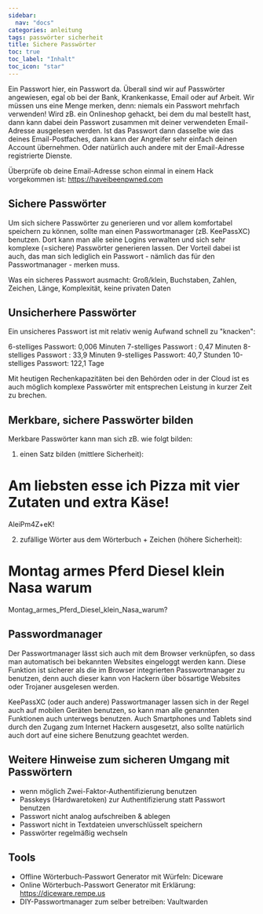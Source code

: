 ```yaml
---
sidebar:
  nav: "docs"
categories: anleitung 
tags: passwörter sicherheit
title: Sichere Passwörter
toc: true
toc_label: "Inhalt"
toc_icon: "star"
---
```


Ein Passwort hier, ein Passwort da. Überall sind wir auf Passwörter angewiesen, egal ob bei der Bank, Krankenkasse, Email oder auf Arbeit. Wir müssen uns eine Menge merken, denn: niemals ein Passwort mehrfach verwenden! Wird zB. ein Onlineshop gehackt, bei dem du mal bestellt hast, dann kann dabei dein Passwort zusammen mit deiner verwendeten Email-Adresse ausgelesen werden. Ist das Passwort dann dasselbe wie das deines Email-Postfaches, dann kann der Angreifer sehr einfach deinen Account übernehmen. Oder natürlich auch andere mit der Email-Adresse registrierte Dienste.

Überprüfe ob deine Email-Adresse schon einmal in einem Hack vorgekommen ist: https://haveibeenpwned.com  

## Sichere Passwörter

Um sich sichere Passwörter zu generieren und vor allem komfortabel speichern zu können, sollte man einen Passwortmanager (zB. KeePassXC) benutzen. Dort kann man alle seine Logins verwalten und sich sehr komplexe  (=sichere) Passwörter generieren lassen. Der Vorteil dabei ist auch, das man sich lediglich ein Passwort - nämlich das für den Passwortmanager - merken muss.

Was ein sicheres Passwort ausmacht: Groß/klein, Buchstaben, Zahlen, Zeichen, Länge, Komplexität, keine privaten Daten

## Unsicherhere Passwörter

Ein unsicheres Passwort ist mit relativ wenig Aufwand schnell zu "knacken":

6-stelliges Passwort: 	0,006 Minuten
7-stelliges Passwort	: 	0,47 Minuten
8-stelliges Passwort	: 	33,9 Minuten
9-stelliges Passwort: 	40,7 Stunden
10-stelliges Passwort: 	122,1 Tage

Mit heutigen Rechenkapazitäten bei den Behörden oder in der Cloud ist es auch möglich komplexe Passwörter mit entsprechen Leistung in kurzer Zeit zu brechen.

## Merkbare, sichere Passwörter bilden

Merkbare Passwörter kann man sich zB. wie folgt bilden:

1. einen Satz bilden (mittlere Sicherheit):

Am liebsten esse ich Pizza mit vier Zutaten und extra Käse!
= 
AleiPm4Z+eK!

2. zufällige Wörter aus dem Wörterbuch + Zeichen (höhere Sicherheit):

Montag armes Pferd Diesel klein Nasa warum
= 
Montag_armes_Pferd_Diesel_klein_Nasa_warum?

## Passwordmanager

Der Passwortmanager lässt sich auch mit dem Browser verknüpfen, so dass man automatisch bei bekannten Websites eingeloggt werden kann. Diese Funktion ist sicherer als die im Browser integrierten Passwortmanager zu benutzen, denn auch dieser kann von Hackern über bösartige Websites oder Trojaner ausgelesen werden.

KeePassXC (oder auch andere) Passwortmanager lassen sich in der Regel auch auf mobilen Geräten benutzen, so kann man alle genannten Funktionen auch unterwegs benutzen. Auch Smartphones und Tablets sind durch den Zugang zum Internet Hackern ausgesetzt, also sollte natürlich auch dort auf eine sichere Benutzung geachtet werden.

## Weitere Hinweise zum sicheren Umgang mit Passwörtern

- wenn möglich Zwei-Faktor-Authentifizierung benutzen
- Passkeys (Hardwaretoken) zur Authentifizierung statt Passwort benutzen
- Passwort nicht analog aufschreiben & ablegen
- Passwort nicht in Textdateien unverschlüsselt speichern
- Passwörter regelmäßig wechseln

## Tools
- Offline Wörterbuch-Passwort Generator mit Würfeln: Diceware 
- Online Wörterbuch-Passwort Generator mit Erklärung: https://diceware.rempe.us
- DIY-Passwortmanager zum selber betreiben: Vaultwarden